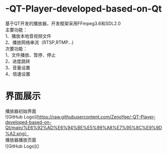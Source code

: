 # -QT-Player-developed-based-on-Qt
基于QT开发的播放器，开发框架采用FFmpeg3.6和SDL2.0  
主要功能：  
1、播放本地音视频文件  
2、播放网络串流（RTSP,RTMP...)  
次要功能：  
1、文件播放、暂停、停止  
2、进度跳转  
3、音量设置  
4、倍速设置  
# 界面展示  
播放器初始界面  
![GitHub Logo](https://raw.githubusercontent.com/ZenoYee/-QT-Player-developed-based-on-Qt/main/%E6%92%AD%E6%94%BE%E5%99%A8%E7%95%8C%E9%9D%A2.png）  
播放器播放页面  
![GitHub Logo](）  
